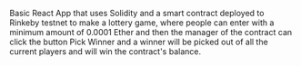 Basic React App that uses Solidity and a smart contract deployed to Rinkeby testnet to make a lottery game, where people can enter with a minimum amount of 0.0001 Ether and then the manager of the contract can click the button Pick Winner and a winner will be picked out of all the current players and will win the contract's balance.